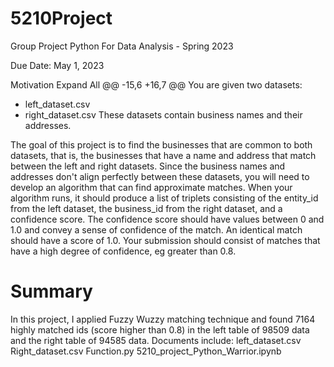 # 5210Project
Group Project
Python For Data Analysis - Spring 2023

Due Date: May 1, 2023

Motivation
Expand All	@@ -15,6 +16,7 @@ You are given two datasets:
- left_dataset.csv
- right_dataset.csv
These datasets contain business names and their addresses.

The goal of this project is to find the businesses that are common to both datasets, that is, the
businesses that have a name and address that match between the left and right datasets.
Since the business names and addresses don't align perfectly between these datasets, you will
need to develop an algorithm that can find approximate matches. When your algorithm runs, it
should produce a list of triplets consisting of the entity_id from the left dataset, the business_id
from the right dataset, and a confidence score. The confidence score should have values
between 0 and 1.0 and convey a sense of confidence of the match. An identical match should have a score of 1.0.
Your submission should consist of matches that have a high degree of confidence, eg greater than 0.8.
# Summary
In this project, I applied Fuzzy Wuzzy matching technique and found 7164 highly matched ids (score higher than 0.8) in the left table of 98509 data and the right table of 94585 data.
Documents include:
left_dataset.csv
Right_dataset.csv
Function.py
5210_project_Python_Warrior.ipynb
